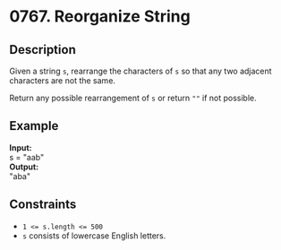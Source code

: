 # 0767. Reorganize String

## Description

Given a string `s`, rearrange the characters of `s` so that any two adjacent characters are not the same.

Return any possible rearrangement of `s` or return `""` if not possible.

## Example

**Input:**  
s = "aab"
<br>
**Output:**
<br>
"aba"
<br>

## Constraints

- `1 <= s.length <= 500`
- `s` consists of lowercase English letters. 